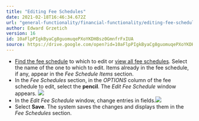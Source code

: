 ```yaml
---
title: "Editing Fee Schedules"
date: 2021-02-18T16:46:34.672Z
url: "general-functionality/financial-functionality/editing-fee-schedules.html"
author: Edward Grzetich
version: 16
id: 10aFlpPIgkByaCg8guomuqePXoYKDHBsz0GmnfrFxIUA
source: https://drive.google.com/open?id=10aFlpPIgkByaCg8guomuqePXoYKDHBsz0GmnfrFxIUA
---
```

* [Find the fee schedule](finding-fee-schedules.html) to which to edit or [view all fee schedules](viewing-all-fee-schedules.html). Select the name of the one to which to edit. Items already in the fee schedule, if any, appear in the <em>Fee Schedule Items</em> section.
* In the <em>Fee Schedules</em> section, in the <em>OPTIONS</em> column of the fee schedule to edit, select the <strong>pencil</strong>. The <em>Edit Fee Schedule</em> window appears.  ![](../../external_files/914640b8d96ec58ceab0d11f7e72dd67.png)
* In the <em>Edit Fee Schedule</em> window, change entries in fields.![](../../external_files/00d616908176463a38100692738842a7.png)
* Select <strong>Save</strong>. The system saves the changes and displays them in the <em>Fee Schedules</em> section.
